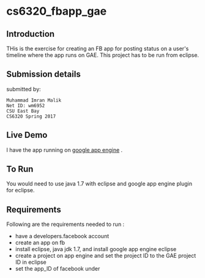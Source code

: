 # cs6320_fbapp_gae

## Introduction
THis is the exercise for creating an FB app for posting status on a user's timeline where the app runs on GAE. This project has to be run from eclipse.

## Submission details

submitted by:
```
Muhammad Imran Malik
Net ID: wm6952
CSU East Bay 
CS6320 Spring 2017
```

## Live Demo
I have the app running on [google app engine](https://1-dot-cs6320-fbapp-imran.appspot.com) . 

## To Run
You would need to use java 1.7 with eclipse and google app engine plugin for eclipse.  

## Requirements

Following are the requirements needed to run :
* have a developers.facebook account
* create an app on fb
* install eclipse, java jdk 1.7, and install google app engine eclipse
* create a project on app engine and set the project ID to the GAE project ID in eclipse 
* set the app_ID of facebook under <script> accordingly 


## WARNING
you cannot run this right away, since index.jsp points to actual fb app which is connected to my app. not only that, the [app engine eclipse file](war/WEB-INF/appengine-web.xml) also points to https://1-dot-cs6320-fbapp-imran.appspot.com which is my google app engine account, not yours ;)  
you would have to create your own gae project, and point to the app ID in your eclipse project, ofcourse you need to login to google account via eclipse. 

